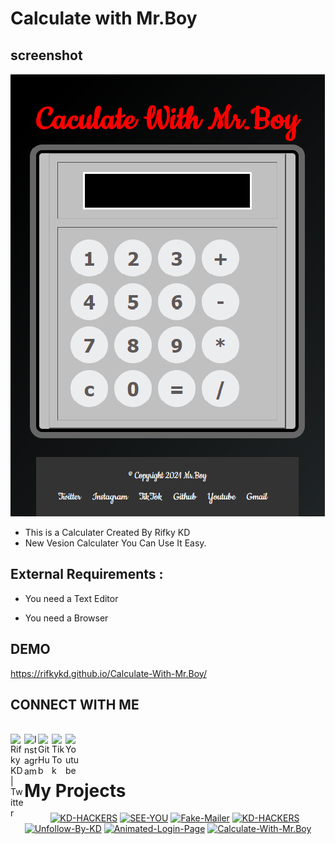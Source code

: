 # Calculate with Mr.Boy

## screenshot
<img src="img.png"/>


<br>

* This is a Calculater Created By Rifky KD
* New Vesion Calculater You Can Use It Easy.

## External Requirements :
*  You need a Text Editor
 
*  You need a Browser
## DEMO

https://rifkykd.github.io/Calculate-With-Mr.Boy/

## CONNECT WITH ME
<br>
<a href="https://twitter.com/Rifky54641898">
  <img align="left" alt="Rifky KD| Twitter" width="22px" src="https://cdn.jsdelivr.net/npm/simple-icons@v3/icons/twitter.svg" target="blank"/>
</a>
<a href="https://www.instagram.com/rifky__kd/">
  <img align="left" alt="Instagram" width="22px" src="https://cdn.jsdelivr.net/npm/simple-icons@v3/icons/instagram.svg" target="blank"/>
</a>
<a href="https://github.com/rifkykd">
  <img align="left" alt="GitHub" width="22px" src="https://cdn.jsdelivr.net/npm/simple-icons@3.5.0/icons/github.svg" target="blank"/>
</a>
<a href="href="https://www.tiktok.com/@rifky_kd?lang=en">
  <img align="left" alt="TikTok" width="22px" src="https://cdn.jsdelivr.net/npm/simple-icons@3.5.0/icons/tiktok.svg" target="blank"/>
</a>

                                                                                                                    
 <a href="https://www.youtube.com/channel/UCFu0H_KJJG_JiHH-8JOWjOA" target="blank">
  <img align="left" alt="Youtube" width="22px" src="https://cdn.jsdelivr.net/npm/simple-icons@3.5.0/icons/youtube.svg"  />
</a>



<br/>

<br/>

# My Projects
<p align="center">
<a href="https://github.com/rifkykd/KD-HACKERS"><img title="KD-HACKERS" src="https://github-readme-stats.vercel.app/api/pin/?username=rifkykd&repo=KD-HACKERS&theme=highcontrast"></a>
<a href="https://github.com/rifkykd/SEE-YOU"><img title="SEE-YOU" src="https://github-readme-stats.vercel.app/api/pin/?username=rifkykd&repo=SEE-YOU&theme=highcontrast"></a>
<a href="https://github.com/rifkykd/Fake-Mailer"><img title="Fake-Mailer" src="https://github-readme-stats.vercel.app/api/pin/?username=rifkykd&repo=Fake-Mailer&theme=highcontrast"></a>                 
<a href="https://github.com/rifkykd/KD-HACKERS"><img title="KD-HACKERS" src="https://github-readme-stats.vercel.app/api/pin/?username=rifkykd&repo=KD-HACKERS&theme=highcontrast"></a>
<a href="https://github.com/rifkykd/Unfollow-By-KD"><img title="Unfollow-By-KD" src="https://github-readme-stats.vercel.app/api/pin/?username=rifkykd&repo=Unfollow-By-KD&theme=highcontrast"></a>
<a href="https://github.com/rifkykd/Animated-Login-Page"><img title="Animated-Login-Page" src="https://github-readme-stats.vercel.app/api/pin/?username=rifkykd&repo=Animated-Login-Page&theme=highcontrast"></a>
<a href="https://github.com/rifkykd/Calculate-With-Mr.Boy"><img title="Calculate-With-Mr.Boy" src="https://github-readme-stats.vercel.app/api/pin/?username=rifkykd&repo=Calculate-With-Mr.Boy&theme=highcontrast"></a>
</p>



         

